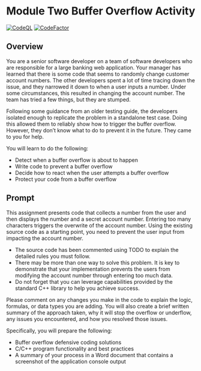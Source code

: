# Module Two Buffer Overflow Activity

[![CodeQL](https://github.com/rowland007/Buffer-Overflow/actions/workflows/codeql-analysis.yml/badge.svg)](https://github.com/rowland007/Buffer-Overflow/actions/workflows/codeql-analysis.yml) [![CodeFactor](https://www.codefactor.io/repository/github/rowland007/buffer-overflow/badge)](https://www.codefactor.io/repository/github/rowland007/buffer-overflow)

## Overview

You are a senior software developer on a team of software developers who are responsible for a large banking web application. Your manager has learned that there is some code that seems to randomly change customer account numbers. The other developers spent a lot of time tracing down the issue, and they narrowed it down to when a user inputs a number. Under some circumstances, this resulted in changing the account number. The team has tried a few things, but they are stumped.

Following some guidance from an older testing guide, the developers isolated enough to replicate the problem in a standalone test case. Doing this allowed them to reliably show how to trigger the buffer overflow. However, they don’t know what to do to prevent it in the future. They came to you for help.

You will learn to do the following:

- Detect when a buffer overflow is about to happen
- Write code to prevent a buffer overflow
- Decide how to react when the user attempts a buffer overflow
- Protect your code from a buffer overflow

## Prompt

This assignment presents code that collects a number from the user and then displays the number and a secret account number. Entering too many characters triggers the overwrite of the account number. Using the existing source code as a starting point, you need to prevent the user input from impacting the account number.

- The source code has been commented using TODO to explain the detailed rules you must follow.
- There may be more than one way to solve this problem. It is key to demonstrate that your implementation prevents the users from modifying the account number through entering too much data.
- Do not forget that you can leverage capabilities provided by the standard C++ library to help you achieve success.

Please comment on any changes you make in the code to explain the logic, formulas, or data types you are adding. You will also create a brief written summary of the approach taken, why it will stop the overflow or underflow, any issues you encountered, and how you resolved those issues.

Specifically, you will prepare the following:

- Buffer overflow defensive coding solutions
- C/C++ program functionality and best practices
- A summary of your process in a Word document that contains a screenshot of the application console output
